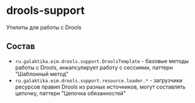 # drools-support

Утилиты для работы с Drools

## Состав

- `ru.galaktika.eim.drools.support.DroolsTemplate` - базовые методы работы с Drools,
	инкапсулирует работу с сессиями, паттерн "Шаблонный метод"
- `ru.galaktika.eim.drools.support.resource.loader.*` - загрузчики ресурсов правил Drools из разных источников,
	могут составлять цепочку, паттерн "Цепочка обязанностей"